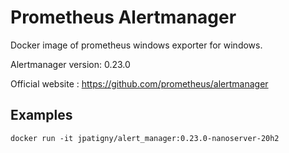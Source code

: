 # Prometheus Alertmanager

Docker image of prometheus windows exporter for windows.

Alertmanager version: 0.23.0

Official website : https://github.com/prometheus/alertmanager

## Examples

```
docker run -it jpatigny/alert_manager:0.23.0-nanoserver-20h2
```